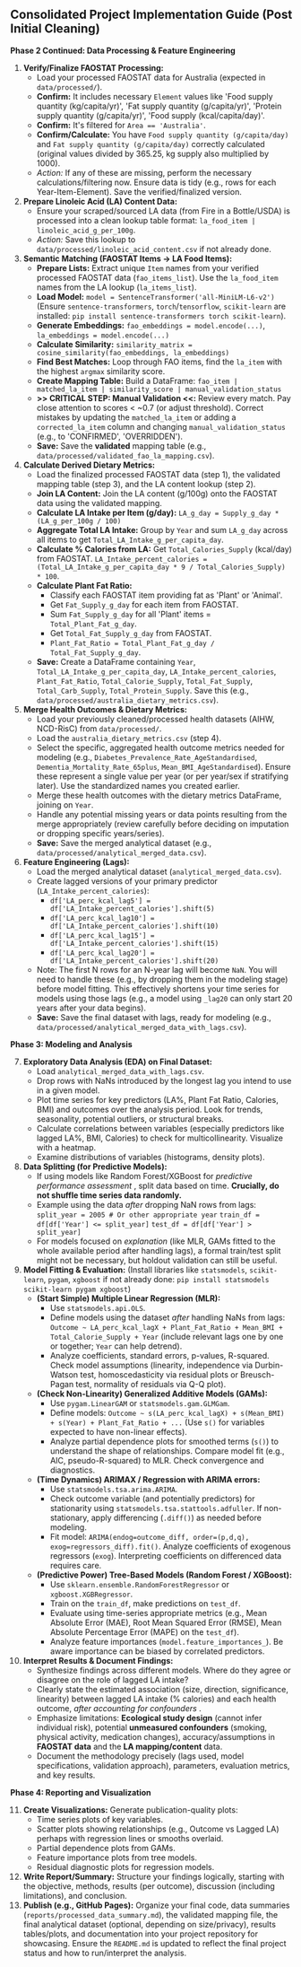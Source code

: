 
## Consolidated Project Implementation Guide (Post Initial Cleaning)

**Phase 2 Continued: Data Processing & Feature Engineering**

1. **Verify/Finalize FAOSTAT Processing:**
   * Load your processed FAOSTAT data for Australia (expected in `data/processed/`).
   * **Confirm:** It includes necessary `Element` values like 'Food supply quantity (kg/capita/yr)', 'Fat supply quantity (g/capita/yr)', 'Protein supply quantity (g/capita/yr)', 'Food supply (kcal/capita/day)'.
   * **Confirm:** It's filtered for `Area == 'Australia'`.
   * **Confirm/Calculate:** You have `Food supply quantity (g/capita/day)` and `Fat supply quantity (g/capita/day)` correctly calculated (original values divided by 365.25, kg supply also multiplied by 1000).
   * *Action:* If any of these are missing, perform the necessary calculations/filtering now. Ensure data is tidy (e.g., rows for each Year-Item-Element). Save the verified/finalized version.
2. **Prepare Linoleic Acid (LA) Content Data:**
   * Ensure your scraped/sourced LA data (from Fire in a Bottle/USDA) is processed into a clean lookup table format: `la_food_item | linoleic_acid_g_per_100g`.
   * *Action:* Save this lookup to `data/processed/linoleic_acid_content.csv` if not already done.
3. **Semantic Matching (FAOSTAT Items -> LA Food Items):**
   * **Prepare Lists:** Extract unique `Item` names from your verified processed FAOSTAT data (`fao_items_list`). Use the `la_food_item` names from the LA lookup (`la_items_list`).
   * **Load Model:** `model = SentenceTransformer('all-MiniLM-L6-v2')` (Ensure `sentence-transformers`, `torch`/`tensorflow`, `scikit-learn` are installed: `pip install sentence-transformers torch scikit-learn`).
   * **Generate Embeddings:** `fao_embeddings = model.encode(...)`, `la_embeddings = model.encode(...)`
   * **Calculate Similarity:** `similarity_matrix = cosine_similarity(fao_embeddings, la_embeddings)`
   * **Find Best Matches:** Loop through FAO items, find the `la_item` with the highest `argmax` similarity score.
   * **Create Mapping Table:** Build a DataFrame: `fao_item | matched_la_item | similarity_score | manual_validation_status`
   * **>> CRITICAL STEP: Manual Validation <<:** Review every match. Pay close attention to scores < ~0.7 (or adjust threshold). Correct mistakes by updating the `matched_la_item` or adding a `corrected_la_item` column and changing `manual_validation_status` (e.g., to 'CONFIRMED', 'OVERRIDDEN').
   * **Save:** Save the **validated** mapping table (e.g., `data/processed/validated_fao_la_mapping.csv`).
4. **Calculate Derived Dietary Metrics:**
   * Load the finalized processed FAOSTAT data (step 1), the validated mapping table (step 3), and the LA content lookup (step 2).
   * **Join LA Content:** Join the LA content (g/100g) onto the FAOSTAT data using the validated mapping.
   * **Calculate LA Intake per Item (g/day):** `LA_g_day = Supply_g_day * (LA_g_per_100g / 100)`
   * **Aggregate Total LA Intake:** Group by `Year` and sum `LA_g_day` across all items to get `Total_LA_Intake_g_per_capita_day`.
   * **Calculate % Calories from LA:** Get `Total_Calories_Supply` (kcal/day) from FAOSTAT. `LA_Intake_percent_calories = (Total_LA_Intake_g_per_capita_day * 9 / Total_Calories_Supply) * 100`.
   * **Calculate Plant Fat Ratio:**
     * Classify each FAOSTAT item providing fat as 'Plant' or 'Animal'.
     * Get `Fat_Supply_g_day` for each item from FAOSTAT.
     * Sum `Fat_Supply_g_day` for all 'Plant' items = `Total_Plant_Fat_g_day`.
     * Get `Total_Fat_Supply_g_day` from FAOSTAT.
     * `Plant_Fat_Ratio = Total_Plant_Fat_g_day / Total_Fat_Supply_g_day`.
   * **Save:** Create a DataFrame containing `Year`, `Total_LA_Intake_g_per_capita_day`, `LA_Intake_percent_calories`, `Plant_Fat_Ratio`, `Total_Calorie_Supply`, `Total_Fat_Supply`, `Total_Carb_Supply`, `Total_Protein_Supply`. Save this (e.g., `data/processed/australia_dietary_metrics.csv`).
5. **Merge Health Outcomes & Dietary Metrics:**
   * Load your previously cleaned/processed health datasets (AIHW, NCD-RisC) from `data/processed/`.
   * Load the `australia_dietary_metrics.csv` (step 4).
   * Select the specific, aggregated health outcome metrics needed for modeling (e.g., `Diabetes_Prevalence_Rate_AgeStandardised`, `Dementia_Mortality_Rate_65plus`, `Mean_BMI_AgeStandardised`). Ensure these represent a single value per year (or per year/sex if stratifying later). Use the standardized names you created earlier.
   * Merge these health outcomes with the dietary metrics DataFrame, joining on `Year`.
   * Handle any potential missing years or data points resulting from the merge appropriately (review carefully before deciding on imputation or dropping specific years/series).
   * **Save:** Save the merged analytical dataset (e.g., `data/processed/analytical_merged_data.csv`).
6. **Feature Engineering (Lags):**
   * Load the merged analytical dataset (`analytical_merged_data.csv`).
   * Create lagged versions of your primary predictor (`LA_Intake_percent_calories`):
     * `df['LA_perc_kcal_lag5'] = df['LA_Intake_percent_calories'].shift(5)`
     * `df['LA_perc_kcal_lag10'] = df['LA_Intake_percent_calories'].shift(10)`
     * `df['LA_perc_kcal_lag15'] = df['LA_Intake_percent_calories'].shift(15)`
     * `df['LA_perc_kcal_lag20'] = df['LA_Intake_percent_calories'].shift(20)`
   * Note: The first N rows for an N-year lag will become `NaN`. You will need to handle these (e.g., by dropping them in the modeling stage) before model fitting. This effectively shortens your time series for models using those lags (e.g., a model using `_lag20` can only start 20 years after your data begins).
   * **Save:** Save the final dataset with lags, ready for modeling (e.g., `data/processed/analytical_merged_data_with_lags.csv`).

**Phase 3: Modeling and Analysis**

7. **Exploratory Data Analysis (EDA) on Final Dataset:**
   * Load `analytical_merged_data_with_lags.csv`.
   * Drop rows with NaNs introduced by the longest lag you intend to use in a given model.
   * Plot time series for key predictors (LA%, Plant Fat Ratio, Calories, BMI) and outcomes over the analysis period. Look for trends, seasonality, potential outliers, or structural breaks.
   * Calculate correlations between variables (especially predictors like lagged LA%, BMI, Calories) to check for multicollinearity. Visualize with a heatmap.
   * Examine distributions of variables (histograms, density plots).
8. **Data Splitting (for Predictive Models):**
   * If using models like Random Forest/XGBoost for  *predictive performance assessment* , split data based on time. **Crucially, do not shuffle time series data randomly.**
   * Example using the data *after* dropping NaN rows from lags: `split_year = 2005 # Or other appropriate year`
     `train_df = df[df['Year'] <= split_year]`
     `test_df = df[df['Year'] > split_year]`
   * For models focused on *explanation* (like MLR, GAMs fitted to the whole available period after handling lags), a formal train/test split might not be necessary, but holdout validation can still be useful.
9. **Model Fitting & Evaluation:** (Install libraries like `statsmodels`, `scikit-learn`, `pygam`, `xgboost` if not already done: `pip install statsmodels scikit-learn pygam xgboost`)
   * **(Start Simple) Multiple Linear Regression (MLR):**
     * Use `statsmodels.api.OLS`.
     * Define models using the dataset *after* handling NaNs from lags: `Outcome ~ LA_perc_kcal_lagX + Plant_Fat_Ratio + Mean_BMI + Total_Calorie_Supply + Year` (include relevant lags one by one or together; `Year` can help detrend).
     * Analyze coefficients, standard errors, p-values, R-squared. Check model assumptions (linearity, independence via Durbin-Watson test, homoscedasticity via residual plots or Breusch-Pagan test, normality of residuals via Q-Q plot).
   * **(Check Non-Linearity) Generalized Additive Models (GAMs):**
     * Use `pygam.LinearGAM` or `statsmodels.gam.GLMGam`.
     * Define models: `Outcome ~ s(LA_perc_kcal_lagX) + s(Mean_BMI) + s(Year) + Plant_Fat_Ratio + ...` (Use `s()` for variables expected to have non-linear effects).
     * Analyze partial dependence plots for smoothed terms (`s()`) to understand the shape of relationships. Compare model fit (e.g., AIC, pseudo-R-squared) to MLR. Check convergence and diagnostics.
   * **(Time Dynamics) ARIMAX / Regression with ARIMA errors:**
     * Use `statsmodels.tsa.arima.ARIMA`.
     * Check outcome variable (and potentially predictors) for stationarity using `statsmodels.tsa.stattools.adfuller`. If non-stationary, apply differencing (`.diff()`) as needed before modeling.
     * Fit model: `ARIMA(endog=outcome_diff, order=(p,d,q), exog=regressors_diff).fit()`. Analyze coefficients of exogenous regressors (`exog`). Interpreting coefficients on differenced data requires care.
   * **(Predictive Power) Tree-Based Models (Random Forest / XGBoost):**
     * Use `sklearn.ensemble.RandomForestRegressor` or `xgboost.XGBRegressor`.
     * Train on the `train_df`, make predictions on `test_df`.
     * Evaluate using time-series appropriate metrics (e.g., Mean Absolute Error (MAE), Root Mean Squared Error (RMSE), Mean Absolute Percentage Error (MAPE) on the `test_df`).
     * Analyze feature importances (`model.feature_importances_`). Be aware importance can be biased by correlated predictors.
10. **Interpret Results & Document Findings:**
    * Synthesize findings across different models. Where do they agree or disagree on the role of lagged LA intake?
    * Clearly state the estimated association (size, direction, significance, linearity) between lagged LA intake (% calories) and each health outcome,  *after accounting for confounders* .
    * Emphasize limitations: **Ecological study design** (cannot infer individual risk), potential **unmeasured confounders** (smoking, physical activity, medication changes), accuracy/assumptions in **FAOSTAT data** and the **LA mapping/content** data.
    * Document the methodology precisely (lags used, model specifications, validation approach), parameters, evaluation metrics, and key results.

**Phase 4: Reporting and Visualization**

11. **Create Visualizations:** Generate publication-quality plots:
    * Time series plots of key variables.
    * Scatter plots showing relationships (e.g., Outcome vs Lagged LA) perhaps with regression lines or smooths overlaid.
    * Partial dependence plots from GAMs.
    * Feature importance plots from tree models.
    * Residual diagnostic plots for regression models.
12. **Write Report/Summary:** Structure your findings logically, starting with the objective, methods, results (per outcome), discussion (including limitations), and conclusion.
13. **Publish (e.g., GitHub Pages):** Organize your final code, data summaries (`reports/processed_data_summary.md`), the validated mapping file, the final analytical dataset (optional, depending on size/privacy), results tables/plots, and documentation into your project repository for showcasing. Ensure the `README.md` is updated to reflect the final project status and how to run/interpret the analysis.
